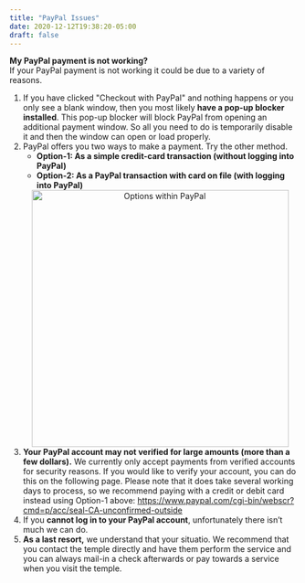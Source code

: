 ```yaml
---
title: "PayPal Issues"
date: 2020-12-12T19:38:20-05:00
draft: false
---
```



<div class="row">
  <div class="col-lg-12">
    <b>My PayPal payment is not working?</b><br>
    If your PayPal payment is not working it could be due to a variety of reasons. 
    <ol>
    	<li>If you have clicked "Checkout with PayPal" and nothing happens or you only see a blank window, then you most likely <b>have a pop-up blocker installed</b>. This pop-up blocker will block PayPal from opening an additional payment window. So all you need to do is temporarily disable it and then the window can open or load properly.</li>
    	<li>PayPal offers you two ways to make a payment. Try the other method.
    		<ul>
    			<li><b>Option-1: As a simple credit-card transaction (without logging into PayPal)</b><br></li>
    			<li><b>Option-2: As a PayPal transaction with card on file (with logging into PayPal)</b><br></li>
    		</ul>
    		<div class="row">
  				<div class="col-lg-12" align="center" id="">
    				<img src="/img/content/paypal-issues.jpg" class="img-fluid rounded float-center p-2" width="450" alt="Options within PayPal">
    			</div>
    		</div>
    	</li>
    	<li><b>Your PayPal account may not verified for large amounts (more than a few dollars).</b> We currently only accept payments from verified accounts for security reasons. If you would like to verify your account, you can do this on the following page. Please note that it does take several working days to process, so we recommend paying with a credit or debit card instead using Option-1 above: <a href="https://www.paypal.com/cgi-bin/webscr?cmd=p/acc/seal-CA-unconfirmed-outside" target="_blank">https://www.paypal.com/cgi-bin/webscr?cmd=p/acc/seal-CA-unconfirmed-outside</a> </li>
    	<li>If you <b>cannot log in to your PayPal account</b>, unfortunately there isn’t much we can do.</li>
    	<li><b>As a last resort,</b> we understand that your situatio. We recommend that you contact the temple directly and have them perform the service and you can always mail-in a check afterwards or pay towards a service when you visit the temple.</li>
    </ol>
  </div>
</div>





